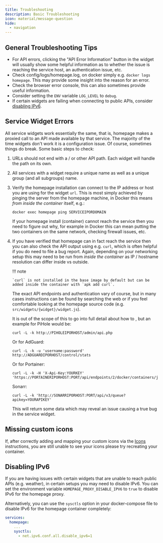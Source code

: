 ```yaml
---
title: Troubleshooting
description: Basic Troubleshooting
icon: material/message-question
hide:
  - navigation
---
```


## General Troubleshooting Tips

- For API errors, clicking the "API Error Information" button in the widget will usually show some helpful information as to whether the issue is reaching the service host, an authentication issue, etc.
- Check config/logs/homepage.log, on docker simply e.g. `docker logs homepage`. This may provide some insight into the reason for an error.
- Check the browser error console, this can also sometimes provide useful information.
- Consider setting the `ENV` variable `LOG_LEVEL` to `debug`.
- If certain widgets are failing when connecting to public APIs, consider [disabling IPv6](#disabling-ipv6).

## Service Widget Errors

All service widgets work essentially the same, that is, homepage makes a proxied call to an API made available by that service. The majority of the time widgets don't work it is a configuration issue. Of course, sometimes things do break. Some basic steps to check:

1.  URLs should not end with a / or other API path. Each widget will handle the path on its own.

2.  All services with a widget require a unique name as well as a unique group (and all subgroups) name.

3.  Verify the homepage installation can connect to the IP address or host you are using for the widget `url`. This is most simply achieved by pinging the server from the homepage machine, in Docker this means _from inside the container_ itself, e.g.:

    ```
    docker exec homepage ping SERVICEIPORDOMAIN
    ```

    If your homepage install (container) cannot reach the service then you need to figure out why, for example in Docker this can mean putting the two containers on the same network, checking firewall issues, etc.

4.  If you have verified that homepage can in fact reach the service then you can also check the API output using e.g. `curl`, which is often helpful if you do need to file a bug report. Again, depending on your networking setup this may need to be run from _inside the container_ as IP / hostname resolution can differ inside vs outside.

    !!! note

        `curl` is not installed in the base image by default but can be added inside the container with `apk add curl`.

    The exact API endpoints and authentication vary of course, but in many cases instructions can be found by searching the web or if you feel comfortable looking at the homepage source code (e.g. `src/widgets/{widget}/widget.js`).

    It is out of the scope of this to go into full detail about how to , but an example for PiHole would be:

    ```
    curl -L -k http://PIHOLEIPORHOST/admin/api.php
    ```

    Or for AdGuard:

    ```
    curl -L -k -u 'username:password' http://ADGUARDIPORHOST/control/stats
    ```

    Or for Portainer:

    ```
    curl -L -k -H 'X-Api-Key:YOURKEY' 'https://PORTAINERIPORHOST:PORT/api/endpoints/2/docker/containers/json'
    ```

    Sonarr:

    ```
    curl -L -k 'http://SONARRIPORHOST:PORT/api/v3/queue?apikey=YOURAPIKEY'
    ```

    This will return some data which may reveal an issue causing a true bug in the service widget.

## Missing custom icons

If, after correctly adding and mapping your custom icons via the [Icons](../configs/services.md#icons) instructions, you are still unable to see your icons please try recreating your container.

## Disabling IPv6

If you are having issues with certain widgets that are unable to reach public APIs (e.g. weather), in certain setups you may need to disable IPv6. You can set the environment variable `HOMEPAGE_PROXY_DISABLE_IPV6` to `true` to disable IPv6 for the homepage proxy.

Alternatively, you can use the `sysctls` option in your docker-compose file to disable IPv6 for the homepage container completely:

```yaml
services:
  homepage:
    ...
    sysctls:
      - net.ipv6.conf.all.disable_ipv6=1
```
